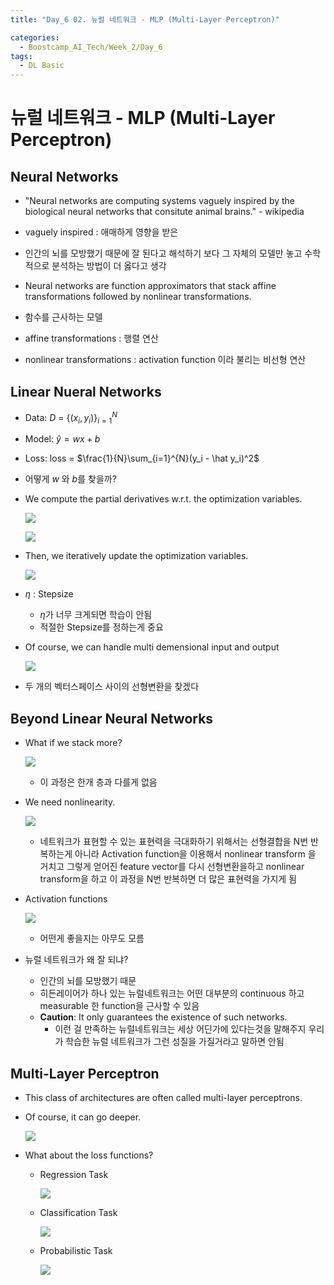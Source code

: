 ```yaml
---
title: "Day_6 02. 뉴럴 네트워크 - MLP (Multi-Layer Perceptron)"

categories:
  - Boostcamp_AI_Tech/Week_2/Day_6
tags:
  - DL Basic
---
```


# 뉴럴 네트워크 - MLP (Multi-Layer Perceptron)

## Neural Networks

- "Neural networks are computing systems vaguely inspired by the biological neural networks that consitute animal brains." - wikipedia
- vaguely inspired : 애매하게 영향을 받은
- 인간의 뇌를 모방했기 때문에 잘 된다고 해석하기 보다 그 자체의 모델만 놓고 수학적으로 분석하는 방법이 더 옳다고 생각

- Neural networks are function approximators that stack affine transformations followed by nonlinear transformations.
- 함수를 근사하는 모델
- affine transformations : 행렬 연산
- nonlinear transformations : activation function 이라 불리는 비선형 연산

## Linear Nueral Networks

- Data: $D$ = $\{(x_i, y_i)\}^{N}_{i=1}$
- Model: $\hat y = wx + b$
- Loss: loss = $\frac{1}{N}\sum_{i=1}^{N}(y_i - \hat y_i)^2$
- 어떻게 $w$ 와 $b$를 찾을까?
- We compute the partial derivatives w.r.t. the optimization variables.

    ![]({{site.url}}/assets/images/2021-08-09-10-59-44.png)

    ![]({{site.url}}/assets/images/2021-08-09-11-01-00.png)

- Then, we iteratively update the optimization variables.
  
    ![]({{site.url}}/assets/images/2021-08-09-11-01-34.png)

- $\eta$ : Stepsize
  - $\eta$가 너무 크게되면 학습이 안됨
  - 적절한 Stepsize를 정하는게 중요

- Of course, we can handle multi demensional input and output

    ![]({{site.url}}/assets/images/2021-08-09-11-03-29.png)

- 두 개의 벡터스페이스 사이의 선형변환을 찾겠다

## Beyond Linear Neural Networks

- What if we stack more?

    ![]({{site.url}}/assets/images/2021-08-09-11-05-39.png)

    - 이 과정은 한개 층과 다를게 없음

- We need nonlinearity.

    ![]({{site.url}}/assets/images/2021-08-09-11-06-04.png)

    - 네트워크가 표현할 수 있는 표현력을 극대화하기 위해서는 선형결합을 N번 반복하는게 아니라 Activation function을 이용해서 nonlinear transform 을 거치고 그렇게 얻어진 feature vector를 다시 선형변환을하고 nonlinear transform을 하고 이 과정을 N번 반복하면 더 많은 표현력을 가지게 됨

- Activation functions

    ![]({{site.url}}/assets/images/2021-08-09-11-08-24.png)

    - 어떤게 좋을지는 아무도 모름

- 뉴럴 네트워크가 왜 잘 되냐?
  - 인간의 뇌를 모방했기 때문
  - 히든레이어가 하나 있는 뉴럴네트워크는 어떤 대부분의 continuous 하고 measurable 한 function을 근사할 수 있음
  - **Caution**: It only guarantees the existence of such networks.
    - 이런 걸 만족하는 뉴럴네트워크는 세상 어딘가에 있다는것을 말해주지 우리가 학습한 뉴럴 네트워크가 그런 성질을 가질거라고 말하면 안됨

## Multi-Layer Perceptron

- This class of architectures are often called multi-layer perceptrons.
- Of course, it can go deeper.

    ![]({{site.url}}/assets/images/2021-08-09-11-12-13.png)

- What about the loss functions?
  - Regression Task

    ![]({{site.url}}/assets/images/2021-08-09-11-12-49.png)

  - Classification Task

    ![]({{site.url}}/assets/images/2021-08-09-11-14-00.png)

  - Probabilistic Task

    ![]({{site.url}}/assets/images/2021-08-09-11-15-22.png)
